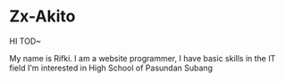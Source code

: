# Zx-Akito

HI TOD~

My name is Rifki. I am a website programmer, I have basic skills in the IT field
I'm interested in High School of Pasundan Subang
